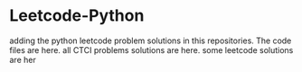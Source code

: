 # Leetcode-Python
adding the python leetcode problem solutions in this repositories. 
The code files are here.
all CTCI problems solutions are here.
some leetcode solutions are her








































































































































































































































































































































































































































































































































































































